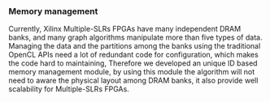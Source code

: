 ### Memory management
Currently, Xilinx Multiple-SLRs FPGAs have many independent DRAM banks, and many graph algorithms manipulate more than five types of data. Managing the data and the partitions among the banks using the traditional OpenCL APIs need a lot of redundant code for configuration, which makes the code hard to maintaining, Therefore we developed an unique ID based memory management module, by using this module the algorithm will not need to aware the physical layout among DRAM banks, it also provide well scalability for Multiple-SLRs FPGAs.
